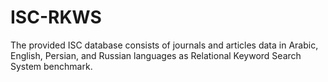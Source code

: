 # ISC-RKWS
The provided ISC database consists of journals and articles data in Arabic, English, Persian, and Russian languages as Relational Keyword Search System benchmark.

